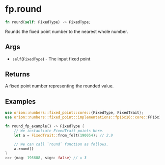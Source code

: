 # fp.round

```rust
fn round(self: FixedType) -> FixedType;
```

Rounds the fixed point number to the nearest whole number.

## Args

* `self`(`FixedType`) - The input fixed point

## Returns

A fixed point number representing the rounded value.

## Examples


```rust
use orion::numbers::fixed_point::core::{FixedType, FixedTrait};
use orion::numbers::fixed_point::implementations::fp16x16::core::FP16x16Impl;

fn round_fp_example() -> FixedType {
    // We instantiate FixedTrait points here.
    let a = FixedTrait::from_felt(190054); // 2.9

    // We can call `round` function as follows.
    a.round()
}
>>> {mag: 196608, sign: false} // = 3
```
